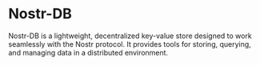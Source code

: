 # Nostr-DB

Nostr-DB is a lightweight, decentralized key-value store designed to work seamlessly with the Nostr protocol. It provides tools for storing, querying, and managing data in a distributed environment.